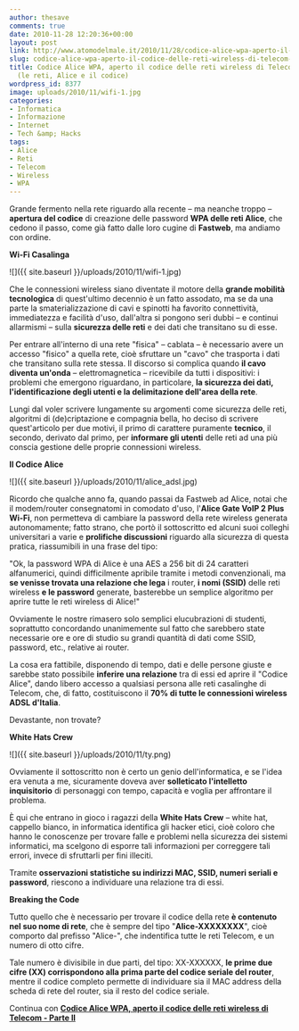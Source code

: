 ```yaml
---
author: thesave
comments: true
date: 2010-11-28 12:20:36+00:00
layout: post
link: http://www.atomodelmale.it/2010/11/28/codice-alice-wpa-aperto-il-codice-delle-reti-wireless-di-telecom-parte-i/
slug: codice-alice-wpa-aperto-il-codice-delle-reti-wireless-di-telecom-parte-i
title: Codice Alice WPA, aperto il codice delle reti wireless di Telecom - Parte I
  (le reti, Alice e il codice)
wordpress_id: 8377
image: uploads/2010/11/wifi-1.jpg
categories:
- Informatica
- Informazione
- Internet
- Tech &amp; Hacks
tags:
- Alice
- Reti
- Telecom
- Wireless
- WPA
---
```


Grande fermento nella rete riguardo alla recente – ma neanche troppo – **apertura del codice** di creazione delle password **WPA delle reti Alice**, che cedono il passo, come già fatto dalle loro cugine di **Fastweb**, ma andiamo con ordine.

**Wi-Fi Casalinga**

![]({{ site.baseurl }}/uploads/2010/11/wifi-1.jpg)

Che le connessioni wireless siano diventate il motore della **grande mobilità tecnologica** di quest'ultimo decennio è un fatto assodato, ma se da una parte la smaterializzazione di cavi e spinotti ha favorito connettività, immediatezza e facilità d'uso, dall'altra si pongono seri dubbi – e continui allarmismi – sulla **sicurezza delle reti** e dei dati che transitano su di esse.

Per entrare all'interno di una rete "fisica" – cablata – è necessario avere un accesso "fisico" a quella rete, cioè sfruttare un "cavo" che trasporta i dati che transitano sulla rete stessa. Il discorso si complica quando **il cavo diventa un'onda** – elettromagnetica – ricevibile da tutti i dispositivi: i problemi che emergono riguardano, in particolare, **la sicurezza dei dati, l'identificazione degli utenti e la delimitazione dell'area della rete**.

Lungi dal voler scrivere lungamente su argomenti come sicurezza delle reti, algoritmi di (de)criptazione e compagnia bella, ho deciso di scrivere quest'articolo per due motivi, il primo di carattere puramente **tecnico**, il secondo, derivato dal primo, per **informare gli utenti** delle reti ad una più conscia gestione delle proprie connessioni wireless.

**Il Codice Alice**

![]({{ site.baseurl }}/uploads/2010/11/alice_adsl.jpg)

Ricordo che qualche anno fa, quando passai da Fastweb ad Alice, notai che il modem/router consegnatomi in comodato d'uso, l'**Alice Gate VoIP 2 Plus Wi-Fi**, non permetteva di cambiare la password della rete wireless generata autonomamente; fatto strano, che portò il sottoscritto ed alcuni suoi colleghi universitari a varie e **prolifiche discussioni** riguardo alla sicurezza di questa pratica, riassumibili in una frase del tipo:

"Ok, la password WPA di Alice è una AES a 256 bit di 24 caratteri alfanumerici, quindi difficilmente apribile tramite i metodi convenzionali, ma **se venisse trovata una relazione che lega** i router, **i nomi (SSID)** delle reti wireless **e le password** generate, basterebbe un semplice algoritmo per aprire tutte le reti wireless di Alice!"

Ovviamente le nostre rimasero solo semplici elucubrazioni di studenti, soprattutto concordando unanimemente sul fatto che sarebbero state necessarie ore e ore di studio su grandi quantità di dati come SSID, password, etc., relative ai router.

La cosa era fattibile, disponendo di tempo, dati e delle persone giuste e sarebbe stato possibile **inferire una relazione** tra di essi ed aprire il "Codice Alice", dando libero accesso a qualsiasi persona alle reti casalinghe di Telecom, che, di fatto, costituiscono il **70% di tutte le connessioni wireless ADSL d'Italia**.

Devastante, non trovate?

**White Hats Crew**

![]({{ site.baseurl }}/uploads/2010/11/ty.png)

Ovviamente il sottoscritto non è certo un genio dell'informatica, e se l'idea era venuta a me, sicuramente doveva aver **solleticato l'intelletto inquisitorio** di personaggi con tempo, capacità e voglia per affrontare il problema.

È qui che entrano in gioco i ragazzi della **White Hats Crew** – white hat, cappello bianco, in informatica identifica gli hacker etici, cioè coloro che hanno le conoscenze per trovare falle e problemi nella sicurezza dei sistemi informatici, ma scelgono di esporre tali informazioni per correggere tali errori, invece di sfruttarli per fini illeciti.

Tramite **osservazioni statistiche su indirizzi MAC, SSID, numeri seriali e password**, riescono a individuare una relazione tra di essi.

**Breaking the Code**

Tutto quello che è necessario per trovare il codice della rete **è contenuto nel suo nome di rete**, che è sempre del tipo "**Alice-XXXXXXXX**", cioè comporto dal prefisso "Alice-", che indentifica tutte le reti Telecom, e un numero di otto cifre.

Tale numero è divisibile in due parti, del tipo: XX-XXXXXX, **le prime due cifre (XX) corrispondono alla prima parte del codice seriale del router**, mentre il codice completo permette di individuare sia il MAC address della scheda di rete del router, sia il resto del codice seriale.

Continua con **[Codice Alice WPA, aperto il codice delle reti wireless di Telecom - Parte II](/2010/12/01/codice-alice-wpa-aperto-il-codice-delle-reti-wireless-di-telecom-%E2%80%93-parte-ii-algoritmi-cracking-tool-e-come-difendersi.html)**
